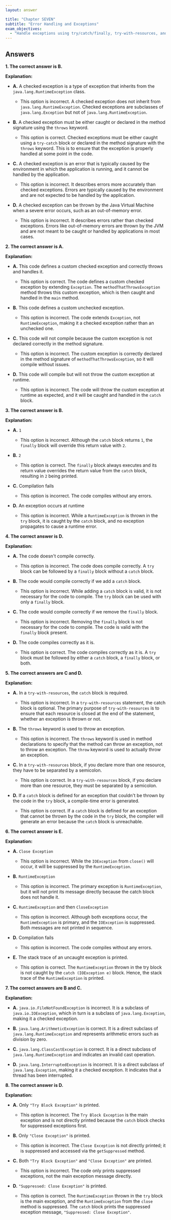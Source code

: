 ```yaml
---
layout: answer

title: "Chapter SEVEN"
subtitle: "Error Handling and Exceptions"
exam_objectives:
  - "Handle exceptions using try/catch/finally, try-with-resources, and multi-catch blocks, including custom exceptions."
---
```


## Answers
**1. The correct answer is B.**

**Explanation:**

- **A.** A checked exception is a type of exception that inherits from the `java.lang.RuntimeException` class.
  - This option is incorrect. A checked exception does not inherit from `java.lang.RuntimeException`. Checked exceptions are subclasses of `java.lang.Exception` but not of `java.lang.RuntimeException`.

- **B.** A checked exception must be either caught or declared in the method signature using the `throws` keyword.
  - This option is correct. Checked exceptions must be either caught using a `try-catch` block or declared in the method signature with the `throws` keyword. This is to ensure that the exception is properly handled at some point in the code.

- **C.** A checked exception is an error that is typically caused by the environment in which the application is running, and it cannot be handled by the application.
  - This option is incorrect. It describes errors more accurately than checked exceptions. Errors are typically caused by the environment and are not expected to be handled by the application.

- **D.** A checked exception can be thrown by the Java Virtual Machine when a severe error occurs, such as an out-of-memory error.
  - This option is incorrect. It describes errors rather than checked exceptions. Errors like out-of-memory errors are thrown by the JVM and are not meant to be caught or handled by applications in most cases.


**2. The correct answer is A.**

**Explanation:**

- **A.** This code defines a custom checked exception and correctly throws and handles it.
  - This option is correct. The code defines a custom checked exception by extending `Exception`. The `methodThatThrowsException` method throws this custom exception, which is then caught and handled in the `main` method.

- **B.** This code defines a custom unchecked exception. 
  - This option is incorrect. The code extends `Exception`, not `RuntimeException`, making it a checked exception rather than an unchecked one.

- **C.** This code will not compile because the custom exception is not declared correctly in the method signature.
  - This option is incorrect. The custom exception is correctly declared in the method signature of `methodThatThrowsException`, so it will compile without issues.

- **D.** This code will compile but will not throw the custom exception at runtime.
  - This option is incorrect. The code will throw the custom exception at runtime as expected, and it will be caught and handled in the `catch` block.


**3. The correct answer is B.**

**Explanation:**

- **A.** `1`
  - This option is incorrect. Although the `catch` block returns `1`, the `finally` block will override this return value with `2`.

- **B.** `2`
  - This option is correct. The `finally` block always executes and its return value overrides the return value from the `catch` block, resulting in `2` being printed.

- **C.** Compilation fails
  - This option is incorrect. The code compiles without any errors.

- **D.** An exception occurs at runtime
  - This option is incorrect. While a `RuntimeException` is thrown in the `try` block, it is caught by the `catch` block, and no exception propagates to cause a runtime error.


**4. The correct answer is D.**

**Explanation:**

- **A.** The code doesn't compile correctly.
  - This option is incorrect. The code does compile correctly. A `try` block can be followed by a `finally` block without a `catch` block.

- **B.** The code would compile correctly if we add a `catch` block.
  - This option is incorrect. While adding a `catch` block is valid, it is not necessary for the code to compile. The `try` block can be used with only a `finally` block.

- **C.** The code would compile correctly if we remove the `finally` block.
  - This option is incorrect. Removing the `finally` block is not necessary for the code to compile. The code is valid with the `finally` block present.

- **D.** The code compiles correctly as it is.
  - This option is correct. The code compiles correctly as it is. A `try` block must be followed by either a `catch` block, a `finally` block, or both. 


**5. The correct answers are C and D.**

**Explanation:**

- **A.** In a `try-with-resources`, the `catch` block is required.
  - This option is incorrect. In a `try-with-resources` statement, the catch block is optional. The primary purpose of `try-with-resources` is to ensure that each resource is closed at the end of the statement, whether an exception is thrown or not.

- **B.** The `throws` keyword is used to throw an exception. 
  - This option is incorrect. The `throws` keyword is used in method declarations to specify that the method can throw an exception, not to throw an exception. The `throw` keyword is used to actually throw an exception.

- **C.** In a `try-with-resources` block, if you declare more than one resource, they have to be separated by a semicolon.
  - This option is correct. In a `try-with-resources` block, if you declare more than one resource, they must be separated by a semicolon.

- **D.** If a `catch` block is defined for an exception that couldn't be thrown by the code in the `try` block, a compile-time error is generated.
  - This option is correct. If a `catch` block is defined for an exception that cannot be thrown by the code in the `try` block, the compiler will generate an error because the `catch` block is unreachable.


**6. The correct answer is E.**

**Explanation:**

- **A.** `Close Exception`
  - This option is incorrect. While the `IOException` from `close()` will occur, it will be suppressed by the `RuntimeException`.

- **B.** `RuntimeException`
  - This option is incorrect. The primary exception is `RuntimeException`, but it will not print its message directly because the catch block does not handle it.

- **C.** `RuntimeException` and then `CloseException` 
  - This option is incorrect. Although both exceptions occur, the `RuntimeException` is primary, and the `IOException` is suppressed. Both messages are not printed in sequence.

- **D.** Compilation fails
  - This option is incorrect. The code compiles without any errors.

- **E.** The stack trace of an uncaught exception is printed.
  - This option is correct. The `RuntimeException` thrown in the try block is not caught by the `catch (IOException e)` block. Hence, the stack trace of the `RuntimeException` is printed.


**7. The correct answers are B and C.**

**Explanation:**

- **A.** `java.io.FileNotFoundException` is incorrect. It is a subclass of `java.io.IOException`, which in turn is a subclass of `java.lang.Exception`, making it a checked exception.

- **B.** `java.lang.ArithmeticException` is correct. It is a direct subclass of `java.lang.RuntimeException` and represents arithmetic errors such as division by zero.

- **C.** `java.lang.ClassCastException` is correct. It is a direct subclass of `java.lang.RuntimeException` and indicates an invalid cast operation.

- **D.** `java.lang.InterruptedException` is incorrect. It is a direct subclass of `java.lang.Exception`, making it a checked exception. It indicates that a thread has been interrupted.


**8. The correct answer is D.**

**Explanation:**

- **A.** Only `"Try Block Exception"` is printed.
  - This option is incorrect. The `Try Block Exception` is the main exception and is not directly printed because the `catch` block checks for suppressed exceptions first.

- **B.** Only `"Close Exception"` is printed.
  - This option is incorrect. The `Close Exception` is not directly printed; it is suppressed and accessed via the `getSuppressed` method.

- **C.** Both `"Try Block Exception"` and `"Close Exception"` are printed.
  - This option is incorrect. The code only prints suppressed exceptions, not the main exception message directly.

- **D.** `"Suppressed: Close Exception"` is printed.
  - This option is correct. The `RuntimeException` thrown in the `try` block is the main exception, and the `RuntimeException` from the `close` method is suppressed. The `catch` block prints the suppressed exception message, `"Suppressed: Close Exception"`.